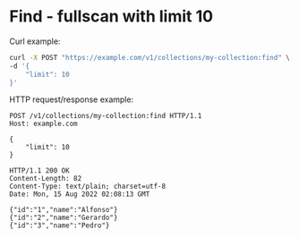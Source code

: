# Find - fullscan with limit 10

Curl example:

```sh
curl -X POST "https://example.com/v1/collections/my-collection:find" \
-d '{
    "limit": 10
}'
```


HTTP request/response example:

```http
POST /v1/collections/my-collection:find HTTP/1.1
Host: example.com

{
    "limit": 10
}

HTTP/1.1 200 OK
Content-Length: 82
Content-Type: text/plain; charset=utf-8
Date: Mon, 15 Aug 2022 02:08:13 GMT

{"id":"1","name":"Alfonso"}
{"id":"2","name":"Gerardo"}
{"id":"3","name":"Pedro"}

```


